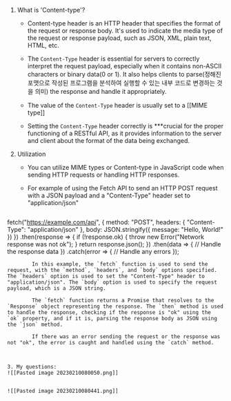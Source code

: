 1. What is 'Content-type'?

	- Content-type header is an HTTP header that specifies the format of the request or response body. It's used to indicate the media type of the request or response payload, such as JSON, XML, plain text, HTML, etc.

	- The `Content-Type` header is essential for servers to correctly interpret the request payload, especially when it contains non-ASCII characters or binary data(0 or 1). It also helps clients to parse(정해진 포맷으로 작성된 프로그램을 분석하여 실행할 수 있는 내부 코드로 변경하는 것을 의미) the response and handle it appropriately.

	- The value of the `Content-Type` header is usually set to a [[MIME type]]

	- Setting the `Content-Type` header correctly is ***crucial for the proper functioning of a RESTful API, as it provides information to the server and client about the format of the data being exchanged.

2. Utilization 
	- You can utilize MIME types or Content-type in JavaScript code when sending HTTP requests or handling HTTP responses.

	- For example of using the Fetch API to send an HTTP POST request with a JSON payload and a "Content-Type" header set to "application/json"
	```js
fetch("https://example.com/api", {
  method: "POST",
  headers: {
    "Content-Type": "application/json"
  },
  body: JSON.stringify({ message: "Hello, World!" })
})
  .then(response => {
    if (!response.ok) {
      throw new Error("Network response was not ok");
    }
    return response.json();
  })
  .then(data => {
    // Handle the response data
  })
  .catch(error => {
    // Handle any errors
  });

```
		In this example, the `fetch` function is used to send the request, with the `method`, `headers`, and `body` options specified. The `headers` option is used to set the "Content-Type" header to "application/json". The `body` option is used to specify the request payload, which is a JSON string.

		The `fetch` function returns a Promise that resolves to the `Response` object representing the response. The `then` method is used to handle the response, checking if the response is "ok" using the `ok` property, and if it is, parsing the response body as JSON using the `json` method.

		If there was an error sending the request or the response was not "ok", the error is caught and handled using the `catch` method.



3. My questions:
![[Pasted image 20230210080050.png]]


![[Pasted image 20230210080441.png]]